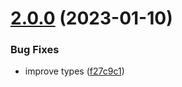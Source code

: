 # [2.0.0](https://github.com/bconnorwhite/for-any/compare/v1.4.12...v2.0.0) (2023-01-10)


### Bug Fixes

* improve types ([f27c9c1](https://github.com/bconnorwhite/for-any/commit/f27c9c13abdf5bfc2efa500383fd5c64339519f8))



